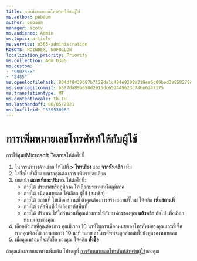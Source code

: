 ```yaml
---
title: การเพิ่มหมายเลขโทรศัพท์ให้กับผู้ใช้
ms.author: pebaum
author: pebaum
manager: scotv
ms.audience: Admin
ms.topic: article
ms.service: o365-administration
ROBOTS: NOINDEX, NOFOLLOW
localization_priority: Priority
ms.collection: Adm_O365
ms.custom:
- "9002538"
- "5485"
ms.openlocfilehash: 804df8439b87b7138da1c484e8208a219ea6c09bed3e858278e4334c0c6612cb
ms.sourcegitcommit: b5f7da89a650d2915dc652449623c78be6247175
ms.translationtype: MT
ms.contentlocale: th-TH
ms.lasthandoff: 08/05/2021
ms.locfileid: "53953096"
---
```

# <a name="adding-phone-numbers-to-users"></a>การเพิ่มหมายเลขโทรศัพท์ให้กับผู้ใช้

การใช้ศูนย์Microsoft Teamsให้ต่อไปนี้

1. ในการนําทางด้านซ้าย ให้ไปที่ **> โทรเสียง** และ **จากนั้นคลิก** เพิ่ม
2. ใส่ชื่อใบสั่งซื้อและหากคุณต้องการ เพิ่มรายละเอียด
3. บนหน้า **สถานที่และปริมาณ** ให้ต่อไปนี้:
    - ภายใต้ ประเทศหรือภูมิภาค ให้เลือกประเทศหรือภูมิภาค
    - ภายใต้ ชนิดหมายเลข ให้เลือก ผู้ใช้ (สมาชิก)
    - ภายใต้ สถานที่ ให้เลือกสถานที่ ถ้าคุณต้องการสร้างสถานที่ใหม่ ให้คลิก **เพิ่มสถานที่**
    - ภายใต้ รหัสพื้นที่ ให้เลือกรหัสพื้นที่
    - ภายใต้ ปริมาณ ให้ใส่จํานวนที่คุณต้องการให้กับองค์กรของคุณ **แล้วคลิก** ถัดไป เพื่อเลือกหมายเลขของคุณ
4. เลือกตัวเลขที่คุณต้องการ คุณมีเวลา 10 นาทีในการเลือกหมายเลขโทรศัพท์ของคุณและสั่งซื้อ หากคุณต้องใช้เวลามากกว่า 10 นาที หมายเลขโทรศัพท์จะถูกส่งกลับไปยังพูลของหมายเลข
5. เมื่อคุณพร้อมที่จะสั่งซื้อ ของคุณ ให้คลิก **สั่งซื้อ**

ถ้าคุณต้องการแนวทางเพิ่มเติม โปรดดูที่ [การรับหมายเลขโทรศัพท์สําหรับผู้ใช้](https://docs.microsoft.com/microsoftteams/getting-phone-numbers-for-your-users)ของคุณ

